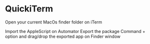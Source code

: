 # QuickiTerm
Open your current MacOs finder folder on iTerm

Import the AppleScript on Automator
Export the package
Command + option and drag/drop the exported app on Finder window

